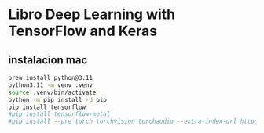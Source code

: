 # Libro Deep Learning with TensorFlow and Keras

## instalacion mac
```zsh
brew install python@3.11
python3.11 -m venv .venv
source .venv/bin/activate
python -m pip install -U pip
pip install tensorflow
#pip install tensorflow-metal
#pip install --pre torch torchvision torchaudio --extra-index-url https://download.pytorch.org/whl/nightly/cpu
```